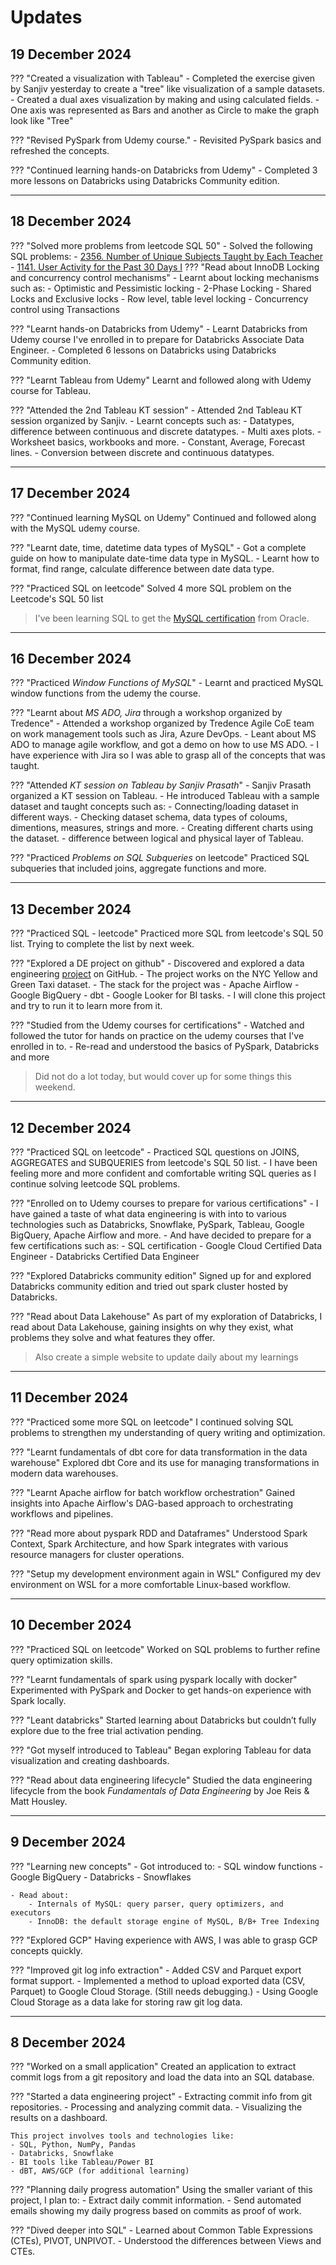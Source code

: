 # Updates

## 19 December 2024

??? "Created a visualization with Tableau"
    - Completed the exercise given by Sanjiv yesterday to create a "tree" like visualization of a sample datasets.
    - Created a dual axes visualization by making and using calculated fields.
    - One axis was represented as Bars and another as Circle to make the graph look like "Tree"

??? "Revised PySpark from Udemy course."
    - Revisited PySpark basics and refreshed the concepts.

??? "Continued learning hands-on Databricks from Udemy"
    - Completed 3 more lessons on Databricks using Databricks Community edition.

---

## 18 December 2024

??? "Solved more problems from leetcode SQL 50"
    - Solved the following SQL problems:
        - [2356. Number of Unique Subjects Taught by Each Teacher](https://leetcode.com/problems/number-of-unique-subjects-taught-by-each-teacher/?envType=study-plan-v2&envId=top-sql-50)
        - [1141. User Activity for the Past 30 Days I](https://leetcode.com/problems/user-activity-for-the-past-30-days-i/?envType=study-plan-v2&envId=top-sql-50)
??? "Read about InnoDB Locking and concurrency control mechanisms"
    - Learnt about locking mechanisms such as:
        - Optimistic and Pessimistic locking
        - 2-Phase Locking
        - Shared Locks and Exclusive locks
        - Row level, table level locking
        - Concurrency control using Transactions

??? "Learnt hands-on Databricks from Udemy"
    - Learnt Databricks from Udemy course I've enrolled in to prepare for Databricks Associate Data Engineer.
    - Completed 6 lessons on Databricks using Databricks Community edition.

??? "Learnt Tableau from Udemy"
    Learnt and followed along with Udemy course for Tableau.

??? "Attended the 2nd Tableau KT session"
    - Attended 2nd Tableau KT session organized by Sanjiv.
    - Learnt concepts such as:
        - Datatypes, difference between continuous and discrete datatypes. 
        - Multi axes plots.
        - Worksheet basics, workbooks and more.
        - Constant, Average, Forecast lines.
        - Conversion between discrete and continuous datatypes.

---

## 17 December 2024

??? "Continued learning MySQL on Udemy"
    Continued and followed along with the MySQL udemy course.

??? "Learnt date, time, datetime data types of MySQL"
    - Got a complete guide on how to manipulate date-time data type in MySQL.
    - Learnt how to format, find range, calculate difference between date data type.

??? "Practiced SQL on leetcode"
    Solved 4 more SQL problem on the Leetcode's SQL 50 list

> I've been learning SQL to get the [MySQL certification](https://education.oracle.com/mysql-80-database-developer-oracle-certified-professional/trackp_MYSQLPRG80OCP) from Oracle. 

---

## 16 December 2024

??? "Practiced *Window Functions of MySQL*"
    - Learnt and practiced MySQL window functions from the udemy the course.

??? "Learnt about *MS ADO, Jira* through a workshop organized by Tredence"
    - Attended a workshop organized by Tredence Agile CoE team on work management tools such as Jira, Azure DevOps.
    - Leant about MS ADO to manage agile workflow, and got a demo on how to use MS ADO.
    - I have experience with Jira so I was able to grasp all of the concepts that was taught.

??? "Attended *KT session on Tableau by Sanjiv Prasath*"
    - Sanjiv Prasath organized a KT session on Tableau. 
    - He introduced Tableau with a sample dataset and taught concepts such as:
        - Connecting/loading dataset in different ways.
        - Checking dataset schema, data types of coloums, dimentions, measures, strings and more.
        - Creating different charts using the dataset.
        - difference between logical and physical layer of Tableau.

??? "Practiced *Problems on SQL Subqueries* on leetcode"
    Practiced SQL subqueries that included joins, aggregate functions and more.

---

## 13 December 2024

??? "Practiced SQL - leetcode"
    Practiced more SQL from leetcode's SQL 50 list. Trying to complete the list by next week.

??? "Explored a DE project on github"
    - Discovered and explored a data engineering [project](https://github.com/nadyinky/ny_taxi_rides) on GitHub.
    - The project works on the NYC Yellow and Green Taxi dataset.
    - The stack for the project was
        - Apache Airflow
        - Google BigQuery
        - dbt
        - Google Looker for BI tasks.
    - I will clone this project and try to run it to learn more from it.

??? "Studied from the Udemy courses for certifications"
    - Watched and followed the tutor for hands on practice on the udemy courses that I've enrolled in to.
    - Re-read and understood the basics of PySpark, Databricks and more

> Did not do a lot today, but would cover up for some things this weekend.

---

## 12 December 2024

??? "Practiced SQL on leetcode"
    - Practiced SQL questions on JOINS, AGGREGATES and SUBQUERIES from leetcode's SQL 50 list.
    - I have been feeling more and more confident and comfortable writing SQL queries as I continue solving leetcode SQL problems.

??? "Enrolled on to Udemy courses to prepare for various certifications"
    - I have gained a taste of what data engineering is with into to various technologies such as Databricks, Snowflake, PySpark, Tableau, Google BigQuery, Apache Airflow and more.
    - And have decided to prepare for a few certifications such as:
        - SQL certification
        - Google Cloud Certified Data Engineer
        - Databricks Certified Data Engineer

??? "Explored Databricks community edition"
    Signed up for and explored Databricks community edition and tried out spark cluster hosted by Databricks.

??? "Read about Data Lakehouse"
    As part of my exploration of Databricks, I read about Data Lakehouse, gaining insights on why they exist, what problems they solve and what features they offer.

> Also create a simple website to update daily about my learnings

---

## 11 December 2024

??? "Practiced some more SQL on leetcode"
    I continued solving SQL problems to strengthen my understanding of query writing and optimization.

??? "Learnt fundamentals of dbt core for data transformation in the data warehouse"
    Explored dbt Core and its use for managing transformations in modern data warehouses.

??? "Learnt Apache airflow for batch workflow orchestration"
    Gained insights into Apache Airflow's DAG-based approach to orchestrating workflows and pipelines.

??? "Read more about pyspark RDD and Dataframes"
    Understood Spark Context, Spark Architecture, and how Spark integrates with various resource managers for cluster operations.

??? "Setup my development environment again in WSL"
    Configured my dev environment on WSL for a more comfortable Linux-based workflow.

---

## 10 December 2024

??? "Practiced SQL on leetcode"
    Worked on SQL problems to further refine query optimization skills.

??? "Learnt fundamentals of spark using pyspark locally with docker"
    Experimented with PySpark and Docker to get hands-on experience with Spark locally.

??? "Leant databricks"
    Started learning about Databricks but couldn’t fully explore due to the free trial activation pending.

??? "Got myself introduced to Tableau"
    Began exploring Tableau for data visualization and creating dashboards.

??? "Read about data engineering lifecycle"
    Studied the data engineering lifecycle from the book *Fundamentals of Data Engineering* by Joe Reis & Matt Housley.

---

## 9 December 2024

??? "Learning new concepts"
    - Got introduced to:
        - SQL window functions
        - Google BigQuery
        - Databricks
        - Snowflakes

    - Read about:
        - Internals of MySQL: query parser, query optimizers, and executors
        - InnoDB: the default storage engine of MySQL, B/B+ Tree Indexing

??? "Explored GCP"
    Having experience with AWS, I was able to grasp GCP concepts quickly.

??? "Improved git log info extraction"
    - Added CSV and Parquet export format support.
    - Implemented a method to upload exported data (CSV, Parquet) to Google Cloud Storage. (Still needs debugging.)
    - Using Google Cloud Storage as a data lake for storing raw git log data.

---

## 8 December 2024

??? "Worked on a small application"
    Created an application to extract commit logs from a git repository and load the data into an SQL database.

??? "Started a data engineering project"
    - Extracting commit info from git repositories.
    - Processing and analyzing commit data.
    - Visualizing the results on a dashboard.

    This project involves tools and technologies like:
    - SQL, Python, NumPy, Pandas
    - Databricks, Snowflake
    - BI tools like Tableau/Power BI
    - dBT, AWS/GCP (for additional learning)

??? "Planning daily progress automation"
    Using the smaller variant of this project, I plan to:
    - Extract daily commit information.
    - Send automated emails showing my daily progress based on commits as proof of work.

??? "Dived deeper into SQL"
    - Learned about Common Table Expressions (CTEs), PIVOT, UNPIVOT.
    - Understood the differences between Views and CTEs.
